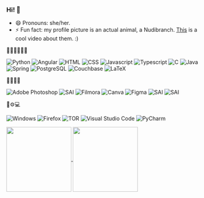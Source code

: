 ### Hi! 👋

- 😄 Pronouns: she/her.
- ⚡ Fun fact: my profile picture is an actual animal, a Nudibranch. <a href="https://www.youtube.com/watch?v=F7V8DRfZBQI">This</a> is a cool video about them. :)

👨‍💻👩‍💻👨‍💻

![Python](https://img.shields.io/badge/python-3670A0?style=for-the-badge&logo=python&logoColor=ffdd54)
![Angular](https://img.shields.io/badge/Angular-DD0031?style=for-the-badge&logo=angular&logoColor=white)
![HTML](https://img.shields.io/badge/HTML-239120?style=for-the-badge&logo=html5&logoColor=white) 
![CSS](https://img.shields.io/badge/CSS-239120?&style=for-the-badge&logo=css3&logoColor=white)
![Javascript](https://img.shields.io/badge/JavaScript-323330?style=for-the-badge&logo=javascript&logoColor=F7DF1E)
![Typescript](https://img.shields.io/badge/TypeScript-007ACC?style=for-the-badge&logo=typescript&logoColor=white)
![C](https://img.shields.io/badge/C-00599C?style=for-the-badge&logo=c&logoColor=white)
![Java](https://img.shields.io/badge/Java-ED8B00?style=for-the-badge&logo=openjdk&logoColor=white)
![Spring](https://img.shields.io/badge/spring-%236DB33F.svg?style=for-the-badge&logo=spring&logoColor=white)
![PostgreSQL](https://img.shields.io/badge/PostgreSQL-316192?style=for-the-badge&logo=postgresql&logoColor=white)
![Couchbase](https://img.shields.io/badge/Couchbase-EA2328?style=for-the-badge&logo=couchbase&logoColor=white)
![LaTeX](https://img.shields.io/badge/latex-%23008080.svg?style=for-the-badge&logo=latex&logoColor=white)

🎨🎵🌈🎹

![Adobe Photoshop](https://img.shields.io/badge/photoshop-%2300599C.svg?style=for-the-badge&logo=adobe%20photoshop&logoColor=white)
![SAI](https://img.shields.io/badge/Paint%20Tool%20SAI%20-%236DB33F?style=for-the-badge)
![Filmora](https://img.shields.io/badge/filmora-grey?style=for-the-badge&logo=wondershare)
![Canva](https://img.shields.io/badge/Canva-%2300C4CC.svg?style=for-the-badge&logo=Canva&logoColor=white)
![Figma](https://img.shields.io/badge/figma-%23F24E1E.svg?style=for-the-badge&logo=figma&logoColor=white)
![SAI](https://img.shields.io/badge/Synthesizer%20V%20-%236DB33F?style=for-the-badge)
![SAI](https://img.shields.io/badge/FLStudio-FF7139?style=for-the-badge)



👧⚙💻

![Windows](https://img.shields.io/badge/Windows-0078D6?style=for-the-badge&logo=windows&logoColor=white)
![Firefox](https://img.shields.io/badge/Firefox-FF7139?style=for-the-badge&logo=Firefox-Browser&logoColor=white)
![TOR](https://img.shields.io/badge/Tor-7D4698?style=for-the-badge&logo=Tor-Browser&logoColor=white)
![Visual Studio Code](https://img.shields.io/badge/Visual%20Studio%20Code-0078d7.svg?style=for-the-badge&logo=visual-studio-code&logoColor=white)
![PyCharm](https://img.shields.io/badge/pycharm-143?style=for-the-badge&logo=pycharm&logoColor=black&color=black&labelColor=green)
<br>

<a href="https://github.com/anuraghazra/github-readme-stats">
  <img height=170 align="center" src="https://github-readme-stats.vercel.app/api?username=fabfabretti&theme=dracula&include_all_commits=true&show_icons=true&hide=contribs" />
</a>
<a href="https://github.com/anuraghazra/github-readme-stats">
  <img height=170 align="center" src="https://github-readme-stats.vercel.app/api/top-langs/?username=fabfabretti&theme=dracula&hide_progress=true" />
</a>
